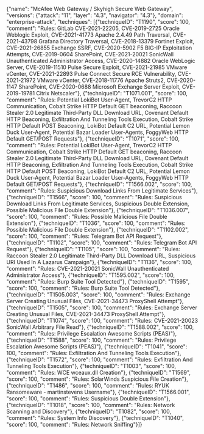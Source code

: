 {"name": "McAfee Web Gateway / Skyhigh Secure Web Gateway", "versions": {"attack": "11", "layer": "4.3", "navigator": "4.3"}, "domain": "enterprise-attack", "techniques": [{"techniqueID": "T1190", "score": 100, "comment": "Rules: GitLab CVE-2021-22205, CVE-2019-2725 Oracle Weblogic Exploit, CVE-2021-41773 Apache 2.4.49 Path Traversal, CVE-2021-43798 Grafana Directory Traversal, CVE-2018-13379 Fortinet Exploit, CVE-2021-26855 Exchange SSRF, CVE-2020-5902 F5 BIG-IP Exploitation Attempts, CVE-2019-0604 SharePoint, CVE-2021-20021 SonicWall Unauthenticated Administrator Access, CVE-2020-14882 Oracle WebLogic Server, CVE-2019-11510 Pulse Secure Exploit, CVE-2021-21985 VMware vCenter, CVE-2021-22893 Pulse Connect Secure RCE Vulnerability, CVE-2021-21972 VMware vCenter, CVE-2018-11776 Apache Struts2, CVE-2020-1147 SharePoint, CVE-2020-0688 Microsoft Exchange Server Exploit, CVE-2019-19781 Citrix Netscaler"}, {"techniqueID": "T1071.001", "score": 100, "comment": "Rules: Potential LokiBot User-Agent, TrevorC2 HTTP Communication, Cobalt Strike HTTP Default GET beaconing, Raccoon Stealer 2.0 Legitimate Third-Party DLL Download URL, Covenant Default HTTP Beaconing, Exfiltration And Tunneling Tools Execution, Cobalt Strike HTTP Default POST Beaconing, LokiBot Default C2 URL, Potential Lemon Duck User-Agent, Potential Bazar Loader User-Agents, FoggyWeb HTTP Default GET/POST Requests"}, {"techniqueID": "T1071", "score": 100, "comment": "Rules: Potential LokiBot User-Agent, TrevorC2 HTTP Communication, Cobalt Strike HTTP Default GET beaconing, Raccoon Stealer 2.0 Legitimate Third-Party DLL Download URL, Covenant Default HTTP Beaconing, Exfiltration And Tunneling Tools Execution, Cobalt Strike HTTP Default POST Beaconing, LokiBot Default C2 URL, Potential Lemon Duck User-Agent, Potential Bazar Loader User-Agents, FoggyWeb HTTP Default GET/POST Requests"}, {"techniqueID": "T1566.002", "score": 100, "comment": "Rules: Suspicious Download Links From Legitimate Services"}, {"techniqueID": "T1566", "score": 100, "comment": "Rules: Suspicious Download Links From Legitimate Services, Suspicious Double Extension, Possible Malicious File Double Extension"}, {"techniqueID": "T1036.007", "score": 100, "comment": "Rules: Possible Malicious File Double Extension"}, {"techniqueID": "T1036", "score": 100, "comment": "Rules: Possible Malicious File Double Extension"}, {"techniqueID": "T1102.002", "score": 100, "comment": "Rules: Telegram Bot API Request"}, {"techniqueID": "T1102", "score": 100, "comment": "Rules: Telegram Bot API Request"}, {"techniqueID": "T1105", "score": 100, "comment": "Rules: Raccoon Stealer 2.0 Legitimate Third-Party DLL Download URL, Suspicious URI Used In A Lazarus Campaign"}, {"techniqueID": "T1136", "score": 100, "comment": "Rules: CVE-2021-20021 SonicWall Unauthenticated Administrator Access"}, {"techniqueID": "T1595.002", "score": 100, "comment": "Rules: Burp Suite Tool Detected"}, {"techniqueID": "T1595", "score": 100, "comment": "Rules: Burp Suite Tool Detected"}, {"techniqueID": "T1505.003", "score": 100, "comment": "Rules: Exchange Server Creating Unusual Files, CVE-2021-34473 ProxyShell Attempt"}, {"techniqueID": "T1505", "score": 100, "comment": "Rules: Exchange Server Creating Unusual Files, CVE-2021-34473 ProxyShell Attempt"}, {"techniqueID": "T1074", "score": 100, "comment": "Rules: CVE-2021-20023 SonicWall Arbitrary File Read"}, {"techniqueID": "T1588.002", "score": 100, "comment": "Rules: Privilege Escalation Awesome Scripts (PEAS)"}, {"techniqueID": "T1588", "score": 100, "comment": "Rules: Privilege Escalation Awesome Scripts (PEAS)"}, {"techniqueID": "T1041", "score": 100, "comment": "Rules: Exfiltration And Tunneling Tools Execution"}, {"techniqueID": "T1572", "score": 100, "comment": "Rules: Exfiltration And Tunneling Tools Execution"}, {"techniqueID": "T1003", "score": 100, "comment": "Rules: WCE wceaux.dll Creation"}, {"techniqueID": "T1569", "score": 100, "comment": "Rules: SolarWinds Suspicious File Creation"}, {"techniqueID": "T1486", "score": 100, "comment": "Rules: RYUK Ransomeware - martinstevens Username"}, {"techniqueID": "T1566.001", "score": 100, "comment": "Rules: Suspicious Double Extension"}, {"techniqueID": "T1018", "score": 100, "comment": "Rules: Network Scanning and Discovery"}, {"techniqueID": "T1082", "score": 100, "comment": "Rules: System Info Discovery"}, {"techniqueID": "T1040", "score": 100, "comment": "Rules: Network Sniffing"}]}